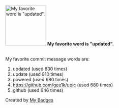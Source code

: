 <img src="https://my-badges.github.io/my-badges/favorite-word.png" alt="My favorite word is &quot;updated&quot;." title="My favorite word is &quot;updated&quot;." width="128">
<strong>My favorite word is &quot;updated&quot;.</strong>
<br><br>

My favorite commit message words are:

1. updated (used 830 times)
2. update (used 810 times)
3. powered (used 680 times)
4. https://github.com/gee1k/upic (used 680 times)
5. github (used 646 times)


Created by <a href="https://github.com/my-badges/my-badges">My Badges</a>